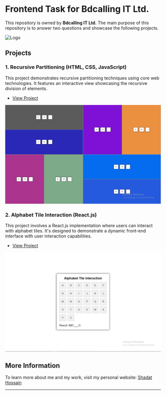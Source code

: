 # Frontend Task for Bdcalling IT Ltd.

This repository is owned by **Bdcalling IT Ltd.** The main purpose of this repository is to answer two questions and showcase the following projects.

![Logo](https://bdcalling.com/wp-content/themes/bdcalling/assets/images/Bdcalling%20Black%20logo.png)

## Projects

### 1. Recursive Partitioning (HTML, CSS, JavaScript)
This project demonstrates recursive partitioning techniques using core web technologies. It features an interactive view showcasing the recursive division of elements.

- [View Project](https://github.com/shadat-hossan/Interview-Question-Solved/tree/main/1.%20Recursive-partitioning)

![Recursive Partitioning](https://raw.githubusercontent.com/shadat-hossan/Interview-Question-Solved/refs/heads/main/1.%20Recursive-partitioning/imgge/1.%20Recursive-partitioning%20View.jpeg?token=GHSAT0AAAAAACVZQYL37XLXZ4TZBTHPIY32ZYR4JJQ)

### 2. Alphabet Tile Interaction (React.js)
This project involves a React.js implementation where users can interact with alphabet tiles. It's designed to demonstrate a dynamic front-end interface with user interaction capabilities.

- [View Project](https://github.com/shadat-hossan/Interview-Question-Solved/tree/main/2.%20Alphabet%20Tile%20Interaction)

![Alphabet Tile Interaction](https://raw.githubusercontent.com/shadat-hossan/Interview-Question-Solved/refs/heads/main/1.%20Recursive-partitioning/imgge/2.%20Alphabet%20Tile%20Interaction%20View.jpeg?token=GHSAT0AAAAAACVZQYL2654IYSTEAOCJOEJ4ZYR4KOA)

## More Information

To learn more about me and my work, visit my personal website: [Shadat Hossain](https://shadat-hossain.netlify.app/)

---

